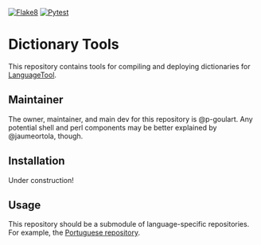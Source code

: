 [![Flake8](https://github.com/languagetool-org/dictionary-tools/actions/workflows/flake8.yml/badge.svg)](https://github.com/languagetool-org/dictionary-tools/actions/workflows/flake8.yml)
[![Pytest](https://github.com/languagetool-org/dictionary-tools/actions/workflows/pytest.yml/badge.svg)](https://github.com/languagetool-org/dictionary-tools/actions/workflows/pytest.yml)

# Dictionary Tools
This repository contains tools for compiling and deploying dictionaries for [LanguageTool](https://languagetool.org/).

## Maintainer

The owner, maintainer, and main dev for this repository is @p-goulart. Any potential shell and perl components may be
better explained by @jaumeortola, though.

## Installation

Under construction!

## Usage

This repository should be a submodule of language-specific repositories. For example, the [Portuguese repository](https://github.com/languagetool-org/portuguese-pos-dict).
